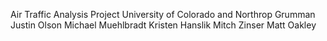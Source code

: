 Air Traffic Analysis Project 
University of Colorado and Northrop Grumman
Justin Olson
Michael Muehlbradt
Kristen Hanslik
Mitch Zinser
Matt Oakley
